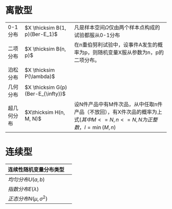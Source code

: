 # 离散型

|       |                                    |                                                                                |
| ----- | ---------------------------------- | ------------------------------------------------------------------------------ |
| 0-1分布 | $X \thicksim B(1, p)(Ber-E_1)$     | 凡是样本空间$\Omega$仅由两个样本点构成的试验都服从0-1分布                                             |
| 二项分布  | $X \thicksim B(n, p)$              | 在n重伯努利试验中，设事件A发生的概率为p，则随机变量X服从参数为n，p的二项分布。                                     |
| 泊松分布  | $X \thicksim P(\lambda)$           |                                                                                |
| 几何分布  | $X \thicksim G(p)(Ber-E_{\infty})$ |                                                                                |
| 超几何分布 | $X\thicksim H(n, M, N)$            | 设N件产品中有M件次品，从中任取n件产品（不放回），有X件次品的概率为上式$(其中M <= N, n <= N, N为正整数，l = \min(M, n)$ |


# 连续型

| 连续性随机变量分布类型            |     |
| ---------------------- | --- |
| $均匀分布U(a,b)$           |     |
| $指数分布E(\lambda)$       |     |
| $正态分布N(\mu, \sigma^2)$ |     |

